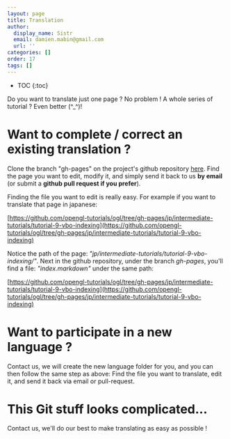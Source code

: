 ```yaml
---
layout: page
title: Translation
author:
  display_name: Sistr
  email: damien.mabin@gmail.com
  url: ''
categories: []
order: 17
tags: []
---
```


* TOC
{:toc}

Do you want to translate just one page ? No problem !
A whole series of tutorial ? Even better (^_^)!

# Want to complete / correct an existing translation ?

Clone the branch "gh-pages" on the project's github repository [here](https://github.com/opengl-tutorials/ogl/tree/gh-pages).
Find the page you want to edit, modify it, and simply send it back to us **by email** (or submit a **github pull request if you prefer**).

Finding the file you want to edit is really easy.
For example if you want to translate that page in japanese:

[https://github.com/opengl-tutorials/ogl/tree/gh-pages/jp/intermediate-tutorials/tutorial-9-vbo-indexing](https://github.com/opengl-tutorials/ogl/tree/gh-pages/jp/intermediate-tutorials/tutorial-9-vbo-indexing)

Notice the path of the page: *"jp/intermediate-tutorials/tutorial-9-vbo-indexing/"*.
Next in the github repository, under the branch *gh-pages*, you'll find a file: *"index.markdown"* under the same path:

[https://github.com/opengl-tutorials/ogl/tree/gh-pages/jp/intermediate-tutorials/tutorial-9-vbo-indexing](https://github.com/opengl-tutorials/ogl/tree/gh-pages/jp/intermediate-tutorials/tutorial-9-vbo-indexing)

# Want to participate in a new language ?

Contact us, we will create the new language folder for you, and you can then follow the same step as above: Find the file you want to translate, edit it, and send it back via email or pull-request.

# This Git stuff looks complicated...

Contact us, we'll do our best to make translating as easy as possible !
